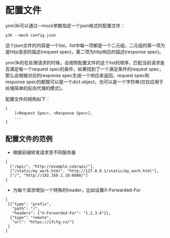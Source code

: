 # 配置文件

ynm3k可以通过--mock参数指定一个json格式的配置文件：

```
y3k --mock config.json
```

这个json文件的内容是一个list，list中每一项都是一个二元组，二元组的第一项为是http请求的描述(request spec)，第二项为http响应的描述(response spec)。

ynm3k的在处理请求的时候，会按照配置文件的这个list的顺序，匹配当前请求是否满足每一个request spec的条件，如果找到了一个满足条件的request spec，那么会根据对应的response spec生成一个响应来返回。request spec和response spec的都既可以是一个dict object，也可以是一个字符串(仅仅应用于处理简单的反向代理的模式)。

配置文件的结构如下：

```
[
    [<Request Spec>, <Response Spec>],
    ...
]
```

## 配置文件的范例

- 根据前缀转发请求至不同服务器
```
[
  ["/api/", "http://example.com/api/"],
  ["/static/my_work.html", "http://127.0.0.1/static/my_work.html"],
  ["/", "http://192.168.1.10:8080/"]
]
```

- 为每个请求增加一个特殊的header，比如设置X-Forwarded-For
```
[
 [{"type": "prefix",
   "path": "/",
   "headers": {"X-Forwarded-For": "1.2.3.4"}},
  {"type": "remote",
   "url": "https://ifcfg.cn/"}
 ]
]
```

